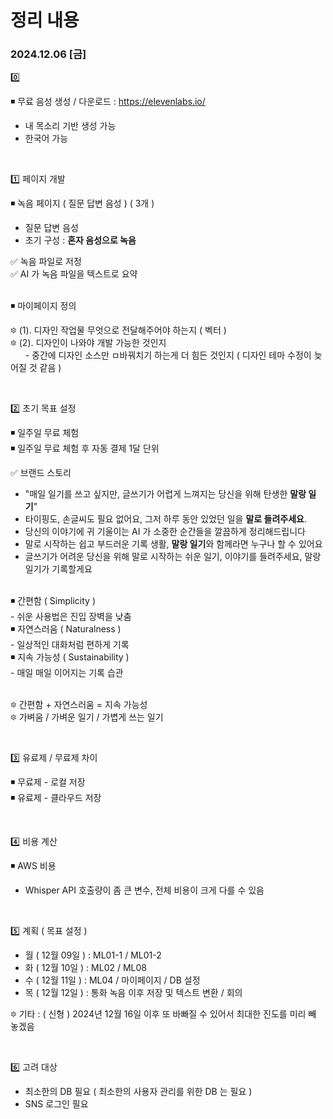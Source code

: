 # 정리 내용
### 2024.12.06 [금]

0️⃣

◾ 무료 음성 생성 / 다운로드 : https://elevenlabs.io/
- 내 목소리 기반 생성 가능
- 한국어 가능

<br/>

1️⃣ 페이지 개발

◾ 녹음 페이지 ( 질문 답변 음성 ) ( 3개 )
- 질문 답변 음성
- 초기 구성 : **혼자 음성으로 녹음**

✅ 녹음 파일로 저정 <br/>
✅ AI 가 녹음 파일을 텍스트로 요약

<br/>
◾ 마이페이지 정의

<br/>

🔯 (1). 디자인 작업물 무엇으로 전달해주어야 하는지 ( 벡터 ) <br/>
🔯 (2). 디자인이 나와야 개발 가능한 것인지 <br/>
&nbsp; &nbsp; &nbsp; - 중간에 디자인 소스만 ㅁ바꿔치기 하는게 더 힘든 것인지 ( 디자인 테마 수정이 늦어질 것 같음 )

<br/>

2️⃣ 초기 목표 설정

◾ 일주일 무료 체험 <br/>
◾ 일주일 무료 체험 후 자동 결제 1달 단위

✅ 브랜드 스토리
- "매일 일기를 쓰고 싶지만, 글쓰기가 어렵게 느껴지는 당신을 위해 탄생한 **말랑 일기**"
- 타이핑도, 손글씨도 필요 없어요, 그저 하루 동안 있었던 일을 **말로 들려주세요**.
- 당신의 이야기에 귀 기울이는 AI 가 소중한 순간들을 깔끔하게 정리해드립니다
- 말로 시작하는 쉽고 부드러운 기록 생활, **말랑 일기**와 함께라면 누구나 할 수 있어요
- 글쓰기가 어려운 당신을 위해 말로 시작하는 쉬운 일기, 이야기를 들려주세요, 말랑 일기가 기록할게요

<br/>
◾ 간편함 ( Simplicity ) <br/>
- 쉬운 사용법은 진입 장벽을 낮춤 <br/>
◾ 자연스러움 ( Naturalness ) <br/>
- 일상적인 대화처럼 편하게 기록 <br/>
◾ 지속 가능성 ( Sustainability ) <br/>
- 매일 매일 이어지는 기록 습관 <br/>

<br/>

🔯 간편함 + 자연스러움 = 지속 가능성 <br/>
🔯 가벼움 / 가벼운 일기 / 가볍게 쓰는 일기

<br/>

3️⃣ 유료제 / 무료제 차이

◾ 무료제 - 로컬 저장 <br/>
◾ 유료제 - 클라우드 저장

<br/>

4️⃣ 비용 계산

◾ AWS 비용
- Whisper API 호출량이 좀 큰 변수, 전체 비용이 크게 다를 수 있음

<br/>

5️⃣ 계획 ( 목표 설정 )
- 월 ( 12월 09일 ) : ML01-1 / ML01-2
- 화 ( 12월 10일 ) : ML02 / ML08
- 수 ( 12월 11일 ) : ML04 / 마이페이지 / DB 설정
- 목 ( 12월 12일 ) : 통화 녹음 이후 저장 및 텍스트 변환 / 회의

🔯 기타 : ( 신형 ) 2024년 12월 16일 이후 또 바빠질 수 있어서 최대한 진도를 미리 빼 놓겠음

<br/>

6️⃣ 고려 대상
- 최소한의 DB 필요 ( 최소한의 사용자 관리를 위한 DB 는 필요 )
- SNS 로그인 필요
